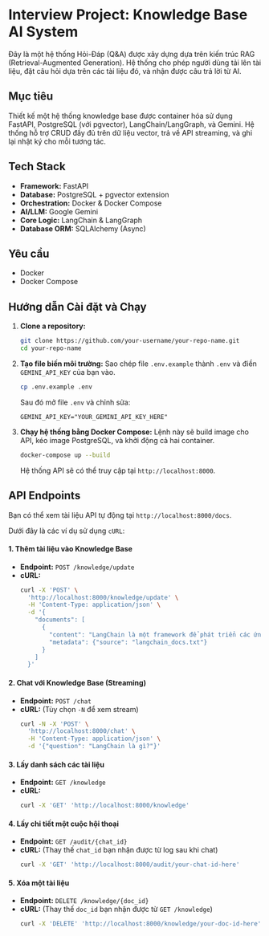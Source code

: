 # Interview Project: Knowledge Base AI System

Đây là một hệ thống Hỏi-Đáp (Q&A) được xây dựng dựa trên kiến trúc RAG (Retrieval-Augmented Generation). Hệ thống cho phép người dùng tải lên tài liệu, đặt câu hỏi dựa trên các tài liệu đó, và nhận được câu trả lời từ AI.

## Mục tiêu

Thiết kế một hệ thống knowledge base được container hóa sử dụng FastAPI, PostgreSQL (với pgvector), LangChain/LangGraph, và Gemini. Hệ thống hỗ trợ CRUD đầy đủ trên dữ liệu vector, trả về API streaming, và ghi lại nhật ký cho mỗi tương tác.

## Tech Stack

*   **Framework:** FastAPI
*   **Database:** PostgreSQL + pgvector extension
*   **Orchestration:** Docker & Docker Compose
*   **AI/LLM:** Google Gemini
*   **Core Logic:** LangChain & LangGraph
*   **Database ORM:** SQLAlchemy (Async)

## Yêu cầu

*   Docker
*   Docker Compose

## Hướng dẫn Cài đặt và Chạy

1.  **Clone a repository:**
    ```bash
    git clone https://github.com/your-username/your-repo-name.git
    cd your-repo-name
    ```

2.  **Tạo file biến môi trường:**
    Sao chép file `.env.example` thành `.env` và điền `GEMINI_API_KEY` của bạn vào.
    ```bash
    cp .env.example .env
    ```
    Sau đó mở file `.env` và chỉnh sửa:
    ```
    GEMINI_API_KEY="YOUR_GEMINI_API_KEY_HERE"
    ```

3.  **Chạy hệ thống bằng Docker Compose:**
    Lệnh này sẽ build image cho API, kéo image PostgreSQL, và khởi động cả hai container.
    ```bash
    docker-compose up --build
    ```
    Hệ thống API sẽ có thể truy cập tại `http://localhost:8000`.

## API Endpoints

Bạn có thể xem tài liệu API tự động tại `http://localhost:8000/docs`.

Dưới đây là các ví dụ sử dụng `cURL`:

#### 1. Thêm tài liệu vào Knowledge Base

*   **Endpoint:** `POST /knowledge/update`
*   **cURL:**
    ```bash
    curl -X 'POST' \
      'http://localhost:8000/knowledge/update' \
      -H 'Content-Type: application/json' \
      -d '{
        "documents": [
          {
            "content": "LangChain là một framework để phát triển các ứng dụng được cung cấp bởi các mô hình ngôn ngữ.",
            "metadata": {"source": "langchain_docs.txt"}
          }
        ]
      }'
    ```

#### 2. Chat với Knowledge Base (Streaming)

*   **Endpoint:** `POST /chat`
*   **cURL:** (Tùy chọn `-N` để xem stream)
    ```bash
    curl -N -X 'POST' \
      'http://localhost:8000/chat' \
      -H 'Content-Type: application/json' \
      -d '{"question": "LangChain là gì?"}'
    ```

#### 3. Lấy danh sách các tài liệu

*   **Endpoint:** `GET /knowledge`
*   **cURL:**
    ```bash
    curl -X 'GET' 'http://localhost:8000/knowledge'
    ```

#### 4. Lấy chi tiết một cuộc hội thoại

*   **Endpoint:** `GET /audit/{chat_id}`
*   **cURL:** (Thay thế `chat_id` bạn nhận được từ log sau khi chat)
    ```bash
    curl -X 'GET' 'http://localhost:8000/audit/your-chat-id-here'
    ```

#### 5. Xóa một tài liệu

*   **Endpoint:** `DELETE /knowledge/{doc_id}`
*   **cURL:** (Thay thế `doc_id` bạn nhận được từ `GET /knowledge`)
    ```bash
    curl -X 'DELETE' 'http://localhost:8000/knowledge/your-doc-id-here'
    ```